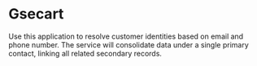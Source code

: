 # Gsecart
Use this application to resolve customer identities based on email and phone number. The service will consolidate data under a single primary contact, linking all related secondary records.
